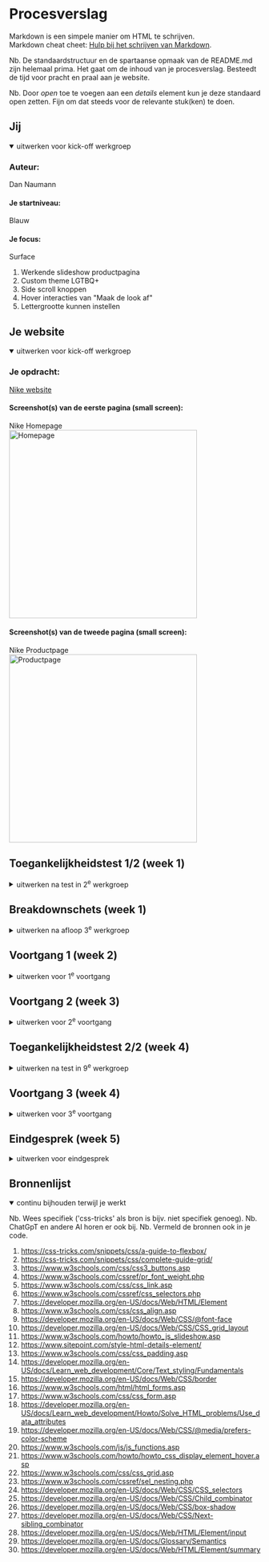 # Procesverslag
Markdown is een simpele manier om HTML te schrijven.  
Markdown cheat cheet: [Hulp bij het schrijven van Markdown](https://github.com/adam-p/markdown-here/wiki/Markdown-Cheatsheet).

Nb. De standaardstructuur en de spartaanse opmaak van de README.md zijn helemaal prima. Het gaat om de inhoud van je procesverslag. Besteedt de tijd voor pracht en praal aan je website.

Nb. Door *open* toe te voegen aan een *details* element kun je deze standaard open zetten. Fijn om dat steeds voor de relevante stuk(ken) te doen.





## Jij

<details open>
  <summary>uitwerken voor kick-off werkgroep</summary>

  ### Auteur:
  Dan Naumann

  #### Je startniveau:
  Blauw

  #### Je focus:
  Surface
  1. Werkende slideshow productpagina
  2. Custom theme LGTBQ+ 
  3. Side scroll knoppen 
  4. Hover interacties van "Maak de look af" 
  5. Lettergrootte kunnen instellen
 
</details>





## Je website

<details open>
  <summary>uitwerken voor kick-off werkgroep</summary>

  ### Je opdracht:
  [Nike website](https://www.nike.com/nl/)

  #### Screenshot(s) van de eerste pagina (small screen): 
  Nike Homepage  
  <img src="readme-images/Nike-Homepage.png" width="375px" alt="Homepage">

  #### Screenshot(s) van de tweede pagina (small screen):
  Nike Productpage  
  <img src="readme-images/Nike-Productpage.png" width="375px" alt="Productpage">
 
</details>



## Toegankelijkheidstest 1/2 (week 1)

<details>
  <summary>uitwerken na test in 2<sup>e</sup> werkgroep</summary>

  ### Bevindingen
  De content op de website van Nike gebruikt duidelijke taal zonder onnodig complexe metaforen. 
  Bij het valideren van de HTML-code bleek deze niet volledig valide te zijn. Positief was het 
  ebruik van het lang-attribuut, evenals het feit dat elke pagina een unieke titel had. Bovendien
  was de viewport niet uitgeschakeld, wat bijdraagt aan een betere gebruikerservaring op 
  verschillende apparaten.

  De website biedt een zichtbare focus voor toetsenbordnavigatie, wat essentieel is voor gebruikers 
  die geen muis gebruiken. Helaas kwam de focusstijl niet overeen met de visuele layout, waardoor de
  navigatie minder intuïtief was.

  Op mobiele apparaten was de website niet goed leesbaar in een horizontale layout, hoewel het wel 
  mogelijk was om het scherm te roteren. Er was geen horizontale scroll nodig, en knoppen en links 
  waren eenvoudig te activeren dankzij de voldoende ruimte tussen interactieve elementen.

  De structuur van headings op de website liet te wensen over. Er werden geen headings gebruikt om 
  nieuwe content te introduceren, en er was meer dan één H1-element per pagina aanwezig. Daarnaast 
  was de volgorde van de headings niet logisch en werden sommige niveaus overgeslagen.

  Bij de contentstructurering maakte de website correct gebruik van lijstelementen. Wat betreft 
  afbeeldingen hadden niet alle img-elementen een alt-attribuut. Sommige decoratieve iconen bevatten 
  wel een alt, wat niet nodig was. Er waren geen complexe afbeeldingen aanwezig, maar afbeeldingen 
  met tekst hadden geen alternatieve tekst die de inhoud ervan beschreef.

  De media op de website bood beperkte toegankelijkheidsopties. Video’s speelden niet automatisch af, 
  maar konden ook niet gepauzeerd worden. Verder ontbraken ondertiteling bij video’s en transcripties 
  bij audio. Daarnaast ondersteunde de website geen "reduced motion"-opties via media queries en was 
  er geen mogelijkheid om animaties te pauzeren.

  Interactie-elementen op de website waren over het algemeen goed gestructureerd. Links gebruikten het 
  correcte a-element en waren voorzien van een herkenbare focusstatus. Knoppen waren gebaseerd op het 
  button-element, maar er was geen zichtbare skip-link beschikbaar bij toetsenbordfocus. Verder ontbrak 
  een indicatie voor links die in een nieuw tabblad of venster werden geopend.


  De website bood geen opties voor een donkere of lichte modus, maar beschikte wel over een high 
  contrast-modus. Het vergroten van tekst tot 200% zonder functieverlies was niet mogelijk. Kleur werd 
  echter niet als enige middel gebruikt om informatie over te brengen, wat een goede praktijk is. Alle 
  animaties waren subtiel en niet overweldigend, maar er was geen optie om deze te pauzeren. Het 
  kleurcontrast was goed voor normale tekst, iconen en tekst die over video of afbeeldingen werd 
  weergegeven. Daarnaast gebruikte de website een aangepaste ::selection-kleur, wat een positieve 
  toevoeging is.

</details>



## Breakdownschets (week 1)

<details>
  <summary>uitwerken na afloop 3<sup>e</sup> werkgroep</summary>

  ### Homepage: 
  <img src="readme-images/Nike-Homepage-breakdown.png" width="375px" alt="breakdown van de homepage">

  ### Productpage: 
  <img src="readme-images/Nike-Productpage-breakdown.png" width="375px" alt="breakdown van de productpage">


  ### Hamburgermenu: 
  <img src="readme-images/Nike-HamburgerMenu.png" width="375px" alt="breakdown van hamburgermenu">

  ### Maak de look af: 
  <img src="readme-images/Nike-MaakDeLookAf.png" width="375px" alt="breakdown van maak de look af">

</details>





## Voortgang 1 (week 2)

<details>
  <summary>uitwerken voor 1<sup>e</sup> voortgang</summary>

  ### Stand van zaken
  De HTML van de eerste pagina is in principe klaar. Voor de verschillende 
  onderdelen was er soms verwarring met welke h's just waren om te gebruiken
  en de footer was nog niet af.

  ### Agenda voor meeting
  Zijn de h's goed en is de structuur zo logisch? Wat kan er nog meer aanverbeterd worden?

  ### Verslag van meeting
  hier na afloop snel de uitkomsten van de meeting vastleggen

  - HTML  ziet er goed uit
  - h's veraanderen > h1 naar hidden veranderen

</details>





## Voortgang 2 (week 3)

<details>
  <summary>uitwerken voor 2<sup>e</sup> voortgang</summary>

  ### Stand van zaken
  Moeizaam begin, de header responsiveness is moeilijk om te bevatten omdat de 
  verschillende delen verdwijnen en tevoorschijn komen. Ben niet heel ver gekomen
  hierdoor waardoor er niet veel CSS is.


  ### Agenda voor meeting
  Hoe kan ik zorgen dat deze onderdelen juist tevoorschijn komen? Is dit te moeilijk? 
  Is het nog mogelijk om te switchen in dat geval? 


  ### Verslag van meeting
  hier na afloop snel de uitkomsten van de meeting vastleggen

  - Focus op mobile first, de rest komt later wel.
  - Footer delen kunnen door middel van details worden gemaakt.
  - Meer tempo erin zetten.

</details>





## Toegankelijkheidstest 2/2 (week 4)

<details>
  <summary>uitwerken na test in 9<sup>e</sup> werkgroep</summary>

  ### Bevindingen
  De navigatie is verbeterd ten opzichte van de originele website, vooral na de eerste 
  toegankelijkheidstest. Er was echter nog wat onduidelijkheid rond het hamburger menu. 
  Daarnaast zijn de alt-teksten beter uitgewerkt dan in het origineel, en is de website 
  technisch meer valide, met aanzienlijk minder foutmeldingen dan de originele site.
  
</details>





## Voortgang 3 (week 4)

<details>
  <summary>uitwerken voor 3<sup>e</sup> voortgang</summary>

  ### Stand van zaken
  Over het algemeen ging het uiteindelijk heel goed. Toen ik ging focussen op de mobiele 
  versie was het makkelijker om te focussen. Het lukte me om de horizontale scroll 
  gallerijen in elkaar te zetten en ik heb geleerd hoe ik de details kon stijlen. 
  Ook lukte het me om  dark mode werkende te krijgen, ookal moet ik wel veel proberen/
  troubleshooten om de dark/light op auto/systems preferences werkende te krijgen. Code 
  is op sommige plekken wel heel lang, pas bij de productpagina word het iets compacter.
  Op dit moment had ik pas meer zelfverzekerdheid om te experimenteren.


  ### Agenda voor meeting
  Wat moet er nog gedaan worden? Is de slideshow en menu genoeg voor micro interactie? 
  Moet de code netter? (dubbele dingen weg)


  ### Verslag van meeting
  hier na afloop snel de uitkomsten van de meeting vastleggen

  - Maak standaard CSS voor de generieke stijling over beide pagina's
  - Semantisch correcte gallerij maken
  - Fonts en typografie bij elkaar, kan je ze weghalen bij individuele elementen.
  - onclicks naar eventlisteners in javascript dus uit html

</details>





## Eindgesprek (week 5)

<details>
  <summary>uitwerken voor eindgesprek</summary>

  ### Je uitkomst - karakteristiek screenshots:
  <img src="readme-images/Nike-Homepage-remake.png" width="375px" alt="Homepage">
  <img src="readme-images/Nike-Productpage-remake.png" width="375px" alt="Productpage">


  ### Dit ging goed/Heb ik geleerd: 
  Uiteindelijk ben ik erg tevreden met de uitkomst van de twee pagina’s die ik heb nagemaakt. 
  Het werken met selectoren ging aanzienlijk beter dan bij eerdere pogingen, en ik voelde me 
  veel zelfverzekerder in het gebruik van grid en flexbox. Ook lukte het me om met CSS 
  verschillende elementen te stylen, waaronder hover-effecten. Dit had ik eerder vooral met 
  JavaScript gedaan, maar nu ontdekte ik dat het ook prima met CSS kan. Vooral de 
  "Maak de look af"-sectie was een fijne uitdaging; hierbij kwamen grid en hover samen, 
  wat me echt het gevoel gaf dat ik deze technieken goed onder de knie krijg.

  Daarnaast ben ik blij met de extra toevoegingen, zoals thema’s en aanpasbare lettergrootte. 
  Dit waren nieuwe aspecten die ik niet had verwacht te leren en waarvan ik niet had ingeschat 
  dat ik ze zo snel zou oppakken. Over het algemeen ben ik dan ook erg tevreden met het resultaat.

  <img src="readme-images/watGingGoed1.png" width="375px" alt="Maak de look af">



  ### Dit was lastig/Is niet gelukt:
  Wat minder goed ging, waren de thema’s en de custom properties. Hoewel ik voor de light- en 
  dark-modus al custom properties had opgezet, bleek het implementeren van het LGBTQ-thema 
  behoorlijk omslachtig. Ik had dit thema achteraf toegevoegd, waardoor sommige thema’s niet 
  goed overschakelden, met name bij de achtergrondkleuren.

  Daarnaast had ik graag meer responsiveness willen verwerken, maar ik kreeg dit niet helemaal 
  uitgezocht. Het aanpassen van verplaatsende onderdelen bleek voor nu te complex. Bij een 
  volgende poging wil ik deze uitdaging zeker aangaan om mijn vaardigheden hierin verder te 
  ontwikkelen.

  <img src="readme-images/watGingGoed2.png" width="375px" alt="Lange code">
  <img src="readme-images/watGingGoed3.png" width="375px" alt="Responsiveness">

</details>





## Bronnenlijst

<details open>
  <summary>continu bijhouden terwijl je werkt</summary>

  Nb. Wees specifiek ('css-tricks' als bron is bijv. niet specifiek genoeg). 
  Nb. ChatGpT en andere AI horen er ook bij.
  Nb. Vermeld de bronnen ook in je code.

  1. https://css-tricks.com/snippets/css/a-guide-to-flexbox/
  2. https://css-tricks.com/snippets/css/complete-guide-grid/
  3. https://www.w3schools.com/css/css3_buttons.asp
  4. https://www.w3schools.com/cssref/pr_font_weight.php
  5. https://www.w3schools.com/css/css_link.asp
  6. https://www.w3schools.com/cssref/css_selectors.php
  7. https://developer.mozilla.org/en-US/docs/Web/HTML/Element
  8. https://www.w3schools.com/css/css_align.asp
  9. https://developer.mozilla.org/en-US/docs/Web/CSS/@font-face
  10. https://developer.mozilla.org/en-US/docs/Web/CSS/CSS_grid_layout
  11. https://www.w3schools.com/howto/howto_js_slideshow.asp
  12. https://www.sitepoint.com/style-html-details-element/
  13. https://www.w3schools.com/css/css_padding.asp
  14. https://developer.mozilla.org/en-US/docs/Learn_web_development/Core/Text_styling/Fundamentals
  15. https://developer.mozilla.org/en-US/docs/Web/CSS/border
  16. https://www.w3schools.com/html/html_forms.asp
  17. https://www.w3schools.com/css/css_form.asp
  18. https://developer.mozilla.org/en-US/docs/Learn_web_development/Howto/Solve_HTML_problems/Use_data_attributes
  19. https://developer.mozilla.org/en-US/docs/Web/CSS/@media/prefers-color-scheme
  20. https://www.w3schools.com/js/js_functions.asp
  21. https://www.w3schools.com/howto/howto_css_display_element_hover.asp
  22. https://www.w3schools.com/css/css_grid.asp
  23. https://www.w3schools.com/cssref/sel_nesting.php
  24. https://developer.mozilla.org/en-US/docs/Web/CSS/CSS_selectors
  25. https://developer.mozilla.org/en-US/docs/Web/CSS/Child_combinator
  26. https://developer.mozilla.org/en-US/docs/Web/CSS/box-shadow
  27. https://developer.mozilla.org/en-US/docs/Web/CSS/Next-sibling_combinator
  28. https://developer.mozilla.org/en-US/docs/Web/HTML/Element/input
  29. https://developer.mozilla.org/en-US/docs/Glossary/Semantics
  30. https://developer.mozilla.org/en-US/docs/Web/HTML/Element/summary

</details>
